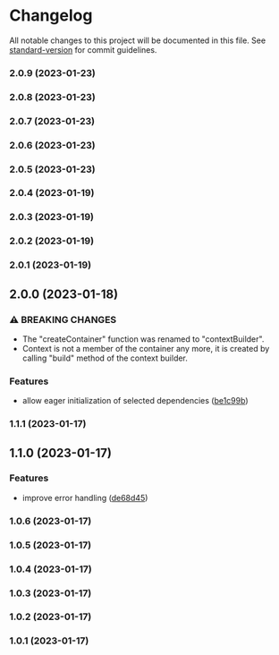 # Changelog

All notable changes to this project will be documented in this file. See [standard-version](https://github.com/conventional-changelog/standard-version) for commit guidelines.

### 2.0.9 (2023-01-23)

### 2.0.8 (2023-01-23)

### 2.0.7 (2023-01-23)

### 2.0.6 (2023-01-23)

### 2.0.5 (2023-01-23)

### 2.0.4 (2023-01-19)

### 2.0.3 (2023-01-19)

### 2.0.2 (2023-01-19)

### 2.0.1 (2023-01-19)

## 2.0.0 (2023-01-18)


### ⚠ BREAKING CHANGES

* The "createContainer" function was renamed to "contextBuilder".
* Context is not a member of the container any more,
it is created by calling "build" method of the context builder.

### Features

* allow eager initialization of selected dependencies ([be1c99b](https://github.com/mstream/di/commit/be1c99b4e34b5d5f8d12e72039f41bb3e77c6727))

### 1.1.1 (2023-01-17)

## 1.1.0 (2023-01-17)

### Features

- improve error handling ([de68d45](https://github.com/mstream/di/commit/de68d45f0b7279b1bf0ce439acae1dea1e0ebdc3))

### 1.0.6 (2023-01-17)

### 1.0.5 (2023-01-17)

### 1.0.4 (2023-01-17)

### 1.0.3 (2023-01-17)

### 1.0.2 (2023-01-17)

### 1.0.1 (2023-01-17)
